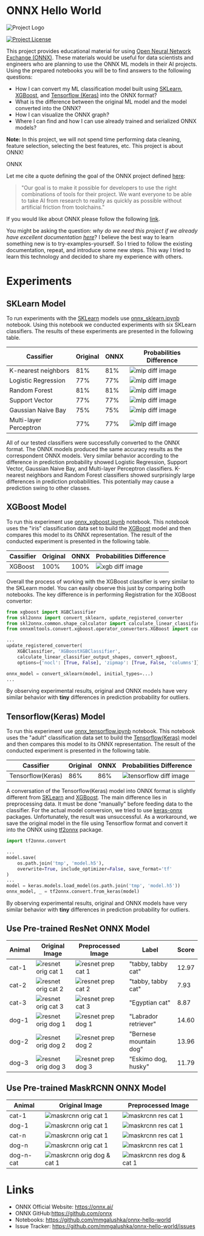 # ONNX Hello World

![Project Logo](/logo.png)

[![Project License](https://img.shields.io/badge/License-MIT-blue.svg)](https://github.com/mmgalushka/bootwrap/blob/main/LICENSE)

This project provides educational material for using [Open Neural Network Exchange (ONNX)](https://onnx.ai/). These materials would be useful for data scientists and engineers who are planning to use the ONNX ML models in their AI projects. Using the prepared notebooks you will be to find answers to the following questions: 
* How I can convert my ML classification model built using [SKLearn](https://scikit-learn.org/stable/), [XGBoost](https://xgboost.readthedocs.io/en/latest/), and [Tensorflow (Keras)](https://www.tensorflow.org/) into the ONNX format? 
* What is the difference between the original ML model and the model converted into the ONNX?
* How I can visualize the ONNX graph?
* Where I can find and how I can use already trained and serialized ONNX models?

**Note:** In this project, we will not spend time performing data cleaning, feature selection, selecting the best features, etc. This project is about ONNX!

ONNX

Let me cite a quote defining the goal of the ONNX project defined [here](https://onnx.ai/about.html):

> "Our goal is to make it possible for developers to use the right combinations of tools for their project. We want everyone to be able to take AI from research to reality as quickly as possible without artificial friction from toolchains."

If you would like about ONNX please follow the following [link](https://github.com/onnx/).

You might be asking the question: _why do we need this project if we already have excellent documentation [here](https://github.com/onnx/)_? I believe the best way to learn something new is to try-examples-yourself. So I tried to follow the existing documentation, repeat, and introduce some new steps. This way I tried to learn this technology and decided to share my experience with others.


# Experiments

## SKLearn Model

To run experiments with the [SKLearn](https://scikit-learn.org/stable/) models use [onnx_sklearn.ipynb](onnx_sklearn.ipynb) notebook. Using this notebook we conducted experiments with six SKLearn classifiers. The results of these experiments are presented in the following table.

| Cassifier               | Original | ONNX | Probabilities Difference            |
| ----------------------- | -------- | ---- | ----------------------------------- |
| K-nearest neighbors     | 81%      | 81%  | ![mlp diff image](exp/diff_knn.jpg) |
| Logistic Regression     | 77%      | 77%  | ![mlp diff image](exp/diff_lr.jpg)  |
| Random Forest           | 81%      | 81%  | ![mlp diff image](exp/diff_rf.jpg)  |
| Support Vector          | 77%      | 77%  | ![mlp diff image](exp/diff_svm.jpg) |
| Gaussian Naive Bay      | 75%      | 75%  | ![mlp diff image](exp/diff_nb.jpg)  |
| Multi-layer Perceptron  | 77%      | 77%  | ![mlp diff image](exp/diff_mlp.jpg) |

All of our tested classifiers were successfully converted to the ONNX format. The ONNX models produced the same accuracy results as the correspondent ONNX models. Very similar behavior according to the difference in prediction probability showed Logistic Regression, Support Vector, Gaussian Naive Bay, and Multi-layer Perceptron classifiers. K-nearest neighbors and Random Forest classifiers showed surprisingly large differences in prediction probabilities. This potentially may cause a prediction swing to other classes.

## XGBoost Model

To run this experiment use [onnx_xgboost.ipynb](onnx_xgboost.ipynb) notebook. This notebook uses the "iris" classification data set to build the [XGBoost](https://xgboost.readthedocs.io/en/latest/) model and then compares this model to its ONNX representation. The result of the conducted experiment is presented in the following table.

| Cassifier               | Original | ONNX | Probabilities Difference                |
| ----------------------- | -------- | ---- | --------------------------------------- |
| XGBoost                 | 100%     | 100% | ![xgb diff image](exp/diff_xgboost.jpg) |

Overall the process of working with the XGBoost classifier is very similar to the SKLearn model. You can easily observe this just by comparing both notebooks. The key difference is in performing Registration for the XGBoost convertor:

```Python
from xgboost import XGBClassifier
from skl2onnx import convert_sklearn, update_registered_converter
from skl2onnx.common.shape_calculator import calculate_linear_classifier_output_shapes
from onnxmltools.convert.xgboost.operator_converters.XGBoost import convert_xgboost

...
update_registered_converter(
    XGBClassifier, 'XGBoostXGBClassifier',
    calculate_linear_classifier_output_shapes, convert_xgboost,
    options={'nocl': [True, False], 'zipmap': [True, False, 'columns']})

onnx_model = convert_sklearn(model, initial_types=...)    
...
```

By observing experimental results, original and ONNX models have very similar behavior with **tiny** differences in prediction probability for outliers.

## Tensorflow(Keras) Model

To run this experiment use [onnx_tensorflow.ipynb](onnx_tensorflow.ipynb) notebook. This notebook uses the "adult" classification data set to build the [Tensorflow(Keras)](https://www.tensorflow.org/) model and then compares this model to its ONNX representation. The result of the conducted experiment is presented in the following table.

| Cassifier               | Original | ONNX | Probabilities Difference                          |
| ----------------------- | -------- | ---- | ------------------------------------------------- |
| Tensorflow(Keras)       | 86%      | 86%  | ![tensorflow diff image](exp/diff_tensorflow.jpg) |

A conversation of the Tensorflow(Keras) model into ONNX format is slightly different from [SKLearn](onnx_sklearn.ipynb) and [XGBoost](onnx_xgboost.ipynb). The main difference lies in preprocessing data. It must be done "manually" before feeding data to the classifier. For the actual model conversion, we tried to use [keras-onnx](https://github.com/onnx/keras-onnx) packages. Unfortunately, the result was unsuccessful. As a workaround, we save the original model in the file using Tensorflow format and convert it into the ONNX using [tf2onnx](https://github.com/onnx/tensorflow-onnx) package.

```Python
import tf2onnx.convert

...
model.save(
    os.path.join('tmp', 'model.h5'),
    overwrite=True, include_optimizer=False, save_format='tf'
)
...
model = keras.models.load_model(os.path.join('tmp', 'model.h5'))
onnx_model, _ = tf2onnx.convert.from_keras(model)
```

By observing experimental results, original and ONNX models have very similar behavior with **tiny** differences in prediction probability for outliers.

## Use Pre-trained ResNet ONNX Model

| Animal      | Original Image                       | Preprocessed Image                   | Label              | Score |
| ----------- | ------------------------------------ | ------------------------------------ | ------------------ | ----- |
| cat-1       | ![resnet orig cat 1](exp/resnet_orig_cat_1.jpg) | ![resnet prep cat 1](exp/resnet_prep_cat_1.jpg) | "tabby, tabby cat" | 12.97 |
| cat-2       | ![resnet orig cat 2](exp/resnet_orig_cat_2.jpg) | ![resnet prep cat 2](exp/resnet_prep_cat_2.jpg) | "tabby, tabby cat" | 7.93  |
| cat-3       | ![resnet orig cat 3](exp/resnet_orig_cat_3.jpg) | ![resnet prep cat 3](exp/resnet_prep_cat_3.jpg) | "Egyptian cat"     | 8.87  |
| dog-1       | ![resnet orig dog 1](exp/resnet_orig_dog_1.jpg) | ![resnet prep dog 1](exp/resnet_prep_dog_1.jpg) | "Labrador retriever" | 14.60  |
| dog-2       | ![resnet orig dog 2](exp/resnet_orig_dog_2.jpg) | ![resnet prep dog 2](exp/resnet_prep_dog_2.jpg) | "Bernese mountain dog" | 13.96   |
| dog-3       | ![resnet orig dog 3](exp/resnet_orig_dog_3.jpg) | ![resnet prep dog 3](exp/resnet_prep_dog_3.jpg) | "Eskimo dog, husky"     | 11.79   |


## Use Pre-trained MaskRCNN ONNX Model

| Animal      | Original Image                                                | Preprocessed Image                                            |
| ----------- | ------------------------------------------------------------- | ------------------------------------------------------------- |
| cat-1       | ![maskrcnn orig cat 1](exp/maskrcnn_orig_cat_1.jpg)           | ![maskrcnn res cat 1](exp/maskrcnn_res_cat_1.jpg)           |
| dog-1       | ![maskrcnn orig cat 1](exp/maskrcnn_orig_dog_1.jpg)           | ![maskrcnn res cat 1](exp/maskrcnn_res_dog_1.jpg)           |
| cat-n       | ![maskrcnn orig cat 1](exp/maskrcnn_orig_cat_n.jpg)           | ![maskrcnn res cat 1](exp/maskrcnn_res_cat_n.jpg)           |
| dog-n       | ![maskrcnn orig cat 1](exp/maskrcnn_orig_dog_n.jpg)           | ![maskrcnn res cat 1](exp/maskrcnn_res_dog_n.jpg)           |
| dog-n-cat   | ![maskrcnn orig dog & cat 1](exp/maskrcnn_orig_dog_n_cat.jpg) | ![maskrcnn res dog & cat 1](exp/maskrcnn_res_dog_n_cat.jpg) |

# Links

* ONNX Official Website: https://onnx.ai/
* ONNX GitHub:https://github.com/onnx
* Notebooks: https://github.com/mmgalushka/onnx-hello-world
* Issue Tracker: https://github.com/mmgalushka/onnx-hello-world/issues